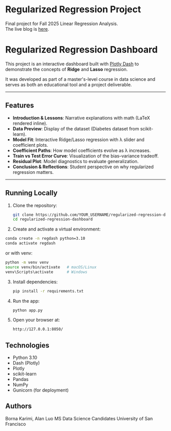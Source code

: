 # Regularized Regression Project
Final project for Fall 2025 Linear Regression Analysis.  
The live blog is [here](https://regularized-regression-project.onrender.com/).  

# Regularized Regression Dashboard

This project is an interactive dashboard built with [Plotly Dash](https://dash.plotly.com/) to demonstrate the concepts of **Ridge** and **Lasso** regression.  

It was developed as part of a master's-level course in data science and serves as both an educational tool and a project deliverable.

---

## Features
- **Introduction & Lessons**: Narrative explanations with math (LaTeX rendered inline).
- **Data Preview**: Display of the dataset (Diabetes dataset from scikit-learn).
- **Model Fit**: Interactive Ridge/Lasso regression with λ slider and coefficient plots.
- **Coefficient Paths**: How model coefficients evolve as λ increases.
- **Train vs Test Error Curve**: Visualization of the bias–variance tradeoff.
- **Residual Plot**: Model diagnostics to evaluate generalization.
- **Conclusion & Reflections**: Student perspective on why regularized regression matters.

---

## Running Locally

1. Clone the repository:
   ```bash
   git clone https://github.com/YOUR_USERNAME/regularized-regression-dashboard.git
   cd regularized-regression-dashboard

2. Create and activate a virtual environment:
  ```bash
  conda create -n regdash python=3.10
  conda activate regdash
  ```
  or with venv:
  ```bash
  python -m venv venv
  source venv/bin/activate   # macOS/Linux
  venv\Scripts\activate      # Windows
  ```
3. Install dependencies:
   ```bash
   pip install -r requirements.txt
   ```
4. Run the app:
   ```bash
   python app.py
   ```
5. Open your browser at:
   ```bash
   http://127.0.0.1:8050/
   ```
## Technologies
- Python 3.10
- Dash (Plotly)
- Plotly
- scikit-learn
- Pandas
- NumPy
- Gunicorn (for deployment)

## Authors
Borna Karimi, Alan Luo
MS Data Science Candidates
University of San Francisco


